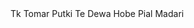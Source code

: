 <html>
  <head>

  </head>
  <body font=78>
    Tk Tomar Putki Te Dewa Hobe Pial Madari
  </body>
</html>
